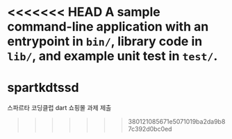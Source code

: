 <<<<<<< HEAD
A sample command-line application with an entrypoint in `bin/`, library code
in `lib/`, and example unit test in `test/`.
=======
# spartkdtssd
스파르타 코딩클럽 dart 쇼핑몰 과제 제출
>>>>>>> 380121085671e5071019ba2da9b87c392d0bc0ed
